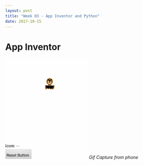 ```yaml
---
layout: post
title: "Week 03 - App Inventor and Python"
date: 2017-10-15
---
```


# App Inventor

![An image](../_img/mole.gif)*Gif Capture from phone*
